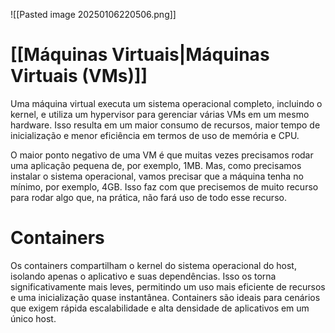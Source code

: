 ![[Pasted image 20250106220506.png]]
# [[Máquinas Virtuais|Máquinas Virtuais (VMs)]]
Uma máquina virtual executa um sistema operacional completo, incluindo o kernel, e utiliza um hypervisor para gerenciar várias VMs em um mesmo hardware. Isso resulta em um maior consumo de recursos, maior tempo de inicialização e menor eficiência em termos de uso de memória e CPU.

O maior ponto negativo de uma VM é que muitas vezes precisamos rodar uma aplicação pequena de, por exemplo, 1MB. Mas, como precisamos instalar o sistema operacional, vamos precisar que a máquina tenha no mínimo, por exemplo, 4GB. Isso faz com que precisemos de muito recurso para rodar algo que, na prática, não fará uso de todo esse recurso.

# Containers
Os containers compartilham o kernel do sistema operacional do host, isolando apenas o aplicativo e suas dependências. Isso os torna significativamente mais leves, permitindo um uso mais eficiente de recursos e uma inicialização quase instantânea. Containers são ideais para cenários que exigem rápida escalabilidade e alta densidade de aplicativos em um único host.